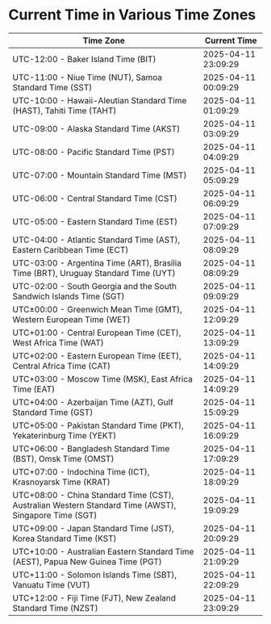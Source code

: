 # Current Time in Various Time Zones

| Time Zone | Current Time |
|-----------|--------------|
| UTC-12:00 - Baker Island Time (BIT) | 2025-04-11 23:09:29 |
| UTC-11:00 - Niue Time (NUT), Samoa Standard Time (SST) | 2025-04-11 00:09:29 |
| UTC-10:00 - Hawaii-Aleutian Standard Time (HAST), Tahiti Time (TAHT) | 2025-04-11 01:09:29 |
| UTC-09:00 - Alaska Standard Time (AKST) | 2025-04-11 03:09:29 |
| UTC-08:00 - Pacific Standard Time (PST) | 2025-04-11 04:09:29 |
| UTC-07:00 - Mountain Standard Time (MST) | 2025-04-11 05:09:29 |
| UTC-06:00 - Central Standard Time (CST) | 2025-04-11 06:09:29 |
| UTC-05:00 - Eastern Standard Time (EST) | 2025-04-11 07:09:29 |
| UTC-04:00 - Atlantic Standard Time (AST), Eastern Caribbean Time (ECT) | 2025-04-11 08:09:29 |
| UTC-03:00 - Argentina Time (ART), Brasília Time (BRT), Uruguay Standard Time (UYT) | 2025-04-11 08:09:29 |
| UTC-02:00 - South Georgia and the South Sandwich Islands Time (SGT) | 2025-04-11 09:09:29 |
| UTC±00:00 - Greenwich Mean Time (GMT), Western European Time (WET) | 2025-04-11 12:09:29 |
| UTC+01:00 - Central European Time (CET), West Africa Time (WAT) | 2025-04-11 13:09:29 |
| UTC+02:00 - Eastern European Time (EET), Central Africa Time (CAT) | 2025-04-11 14:09:29 |
| UTC+03:00 - Moscow Time (MSK), East Africa Time (EAT) | 2025-04-11 14:09:29 |
| UTC+04:00 - Azerbaijan Time (AZT), Gulf Standard Time (GST) | 2025-04-11 15:09:29 |
| UTC+05:00 - Pakistan Standard Time (PKT), Yekaterinburg Time (YEKT) | 2025-04-11 16:09:29 |
| UTC+06:00 - Bangladesh Standard Time (BST), Omsk Time (OMST) | 2025-04-11 17:09:29 |
| UTC+07:00 - Indochina Time (ICT), Krasnoyarsk Time (KRAT) | 2025-04-11 18:09:29 |
| UTC+08:00 - China Standard Time (CST), Australian Western Standard Time (AWST), Singapore Time (SGT) | 2025-04-11 19:09:29 |
| UTC+09:00 - Japan Standard Time (JST), Korea Standard Time (KST) | 2025-04-11 20:09:29 |
| UTC+10:00 - Australian Eastern Standard Time (AEST), Papua New Guinea Time (PGT) | 2025-04-11 21:09:29 |
| UTC+11:00 - Solomon Islands Time (SBT), Vanuatu Time (VUT) | 2025-04-11 22:09:29 |
| UTC+12:00 - Fiji Time (FJT), New Zealand Standard Time (NZST) | 2025-04-11 23:09:29 |
